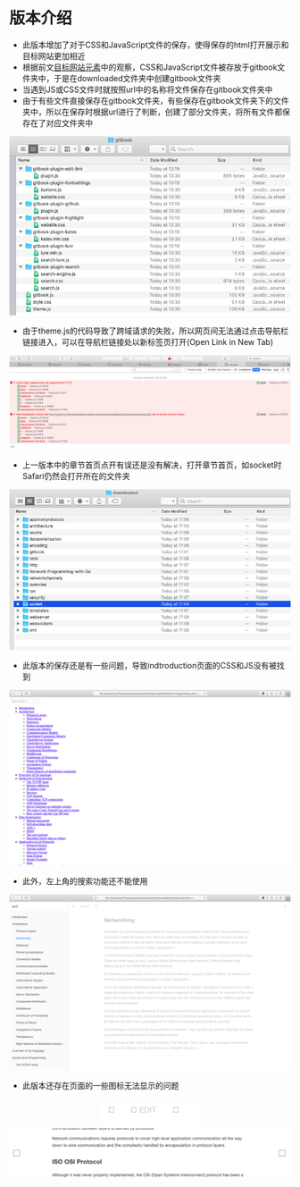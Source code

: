 # 版本介绍

- 此版本增加了对于CSS和JavaScript文件的保存，使得保存的html打开展示和目标网站更加相近
- 根据前文[目标网站元素](../ch3/README.md)中的观察，CSS和JavaScript文件被存放于gitbook文件夹中，于是在downloaded文件夹中创建gitbook文件夹
- 当遇到JS或CSS文件时就按照url中的名称将文件保存在gitbook文件夹中
- 由于有些文件直接保存在gitbook文件夹，有些保存在gitbook文件夹下的文件夹中，所以在保存时根据url进行了判断，创建了部分文件夹，将所有文件都保存在了对应文件夹中

<div align=center><img src="../images/24.png"/></div>

- 由于theme.js的代码导致了跨域请求的失败，所以网页间无法通过点击导航栏链接进入，可以在导航栏链接处以新标签页打开(Open Link in New Tab)

<div align=center><img src="../images/25.png"/></div>

- 上一版本中的章节首页点开有误还是没有解决，打开章节首页，如socket时Safari仍然会打开所在的文件夹

<div align=center><img src="../images/26.png"/></div>

- 此版本的保存还是有一些问题，导致indtroduction页面的CSS和JS没有被找到

<div align=center><img src="../images/27.png"/></div>

- 此外，左上角的搜索功能还不能使用

<div align=center><img src="../images/28.png"/></div>

- 此版本还存在页面的一些图标无法显示的问题

<div align=center><img src="../images/29.png"/></div>
<div align=center><img src="../images/30.png"/></div>